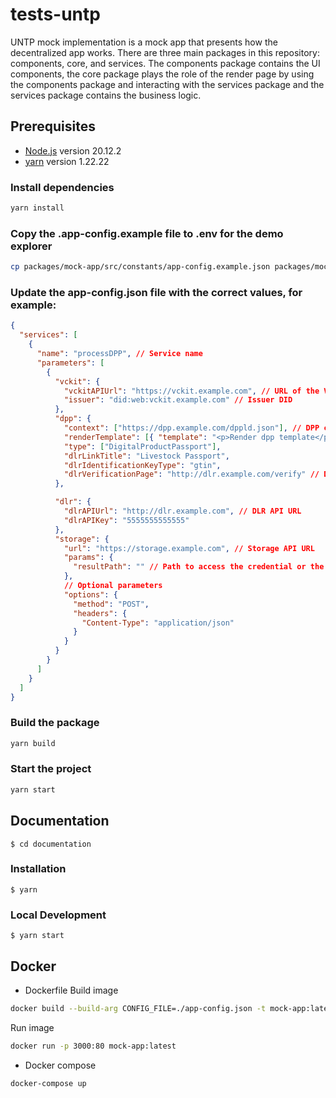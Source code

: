 # tests-untp

UNTP mock implementation is a mock app that presents how the decentralized app works. There are three main packages in this repository: components, core, and services. The components package contains the UI components, the core package plays the role of the render page by using the components package and interacting with the services package and the services package contains the business logic.

## Prerequisites

- [Node.js](https://nodejs.org/en/) version 20.12.2
- [yarn](https://yarnpkg.com/) version 1.22.22

### Install dependencies

```bash
yarn install
```

### Copy the .app-config.example file to .env for the demo explorer

```bash
cp packages/mock-app/src/constants/app-config.example.json packages/mock-app/src/constants/app-config.json
```

### Update the app-config.json file with the correct values, for example:

```json
{
  "services": [
    {
      "name": "processDPP", // Service name
      "parameters": [
        {
          "vckit": {
            "vckitAPIUrl": "https://vckit.example.com", // URL of the VC API
            "issuer": "did:web:vckit.example.com" // Issuer DID
          },
          "dpp": {
            "context": ["https://dpp.example.com/dppld.json"], // DPP context, please refer to the DPP documentation, if it is not provided, the error message will be displayed
            "renderTemplate": [{ "template": "<p>Render dpp template</p>", "@type": "WebRenderingTemplate2022" }],
            "type": ["DigitalProductPassport"],
            "dlrLinkTitle": "Livestock Passport",
            "dlrIdentificationKeyType": "gtin",
            "dlrVerificationPage": "http://dlr.example.com/verify" // DLR verification page
          },

          "dlr": {
            "dlrAPIUrl": "http://dlr.example.com", // DLR API URL
            "dlrAPIKey": "5555555555555"
          },
          "storage": {
            "url": "https://storage.example.com", // Storage API URL
            "params": {
              "resultPath": "" // Path to access the credential or the link to the credential within the API response
            },
            // Optional parameters
            "options": {
              "method": "POST",
              "headers": {
                "Content-Type": "application/json"
              }
            }
          }
        }
      ]
    }
  ]
}
```

### Build the package

```bash
yarn build
```

### Start the project

```bash
yarn start
```

## Documentation

```
$ cd documentation
```

### Installation

```
$ yarn
```

### Local Development

```
$ yarn start
```

## Docker

- Dockerfile
  Build image

```bash
docker build --build-arg CONFIG_FILE=./app-config.json -t mock-app:latest .
```

Run image

```bash
docker run -p 3000:80 mock-app:latest
```

- Docker compose

```bash
docker-compose up
```
